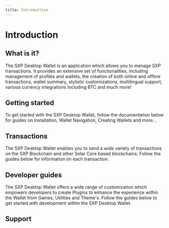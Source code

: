 ```yaml
---
title: Introduction
---
```


# Introduction

## What is it?

The SXP Desktop Wallet is an application which allows you to manage SXP transactions. It provides an extensive set of functionalities, including management of profiles and wallets, the creation of both online and offline transactions, wallet summary, stylistic customizations, multilingual support, various currency integrations including BTC and much more!

## Getting started

To get started with the SXP Desktop Wallet, follow the documentation below for guides on Installation, Wallet Navigation, Creating Wallets and more...
<x-link-collection
    :links="[
        ['path' => '/docs/desktop-wallet/user-guides/installation', 'name' => 'Installation'],
        ['path' => '/docs/desktop-wallet/user-guides/interface', 'name' => 'Wallet Navigation'],
        ['path' => '/docs/desktop-wallet/user-guides/create-import', 'name' => 'Create or Import Wallets'],
        ['path' => '/docs/desktop-wallet/user-guides/add-contact', 'name' => 'Add a Contact'],
        ['path' => '/docs/desktop-wallet/rewards', 'name' => 'SXP Rewards (Staking)'],
        ['path' => '/docs/desktop-wallet/integrations', 'name' => 'Cryptoasset Integrations'],
    ]"
/>

## Transactions

The SXP Desktop Wallet enables you to send a wide variety of transactions on the SXP Blockchain and other Solar Core based blockchains. Follow the guides below for information on each transaction.
<x-link-collection
    :links="[
        ['path' => '/docs/desktop-wallet/user-guides/send', 'name' => 'Send SXP Transfer'],
        ['path' => '/docs/desktop-wallet/user-guides/vote-unvote', 'name' => 'Vote or Unvote a Delegate'],
        ['path' => '/docs/desktop-wallet/user-guides/register-resign-delegate', 'name' => 'Register or Resign a Delegate'],
        ['path' => '/docs/desktop-wallet/user-guides/sign-verify', 'name' => 'Sign & Verify Messages'],
        ['path' => '/docs/desktop-wallet/user-guides/register-second-passphrase', 'name' => 'Register a Second Passphrase'],
        ['path' => '/docs/desktop-wallet/user-guides/ipfs-hash', 'name' => 'Store an IPFS Hash'],
        ['path' => '/docs/desktop-wallet/user-guides/transaction-fees', 'name' => 'Transactions Fees'],
    ]"
/>

## Developer guides

The SXP Desktop Wallet offers a wide range of customization which empowers developers to create Plugins to enhance the experience within the Wallet from Games, Utilities and Theme's. Follow the guides below to get started with development within the SXP Desktop Wallet.
<x-link-collection
    :links="[
        ['path' => '/docs/desktop-wallet/developer-guides/build-source', 'name' => 'Build the Wallet from Source'],
        ['path' => '/docs/desktop-wallet/developer-guides/plugin', 'name' => 'Develop a Plugin'],
        ['path' => '/docs/desktop-wallet/developer-guides/wallet-theme', 'name' => 'Develop a Theme Plugin'],
        ['path' => '/docs/desktop-wallet/user-guides/security', 'name' => 'Security'],
    ]"
/>

## Support

<x-link-collection
    :links="[
        ['path' => '/docs/desktop-wallet/support/troubleshooting', 'name' => 'Troubleshooting'],
    ]"
/>
